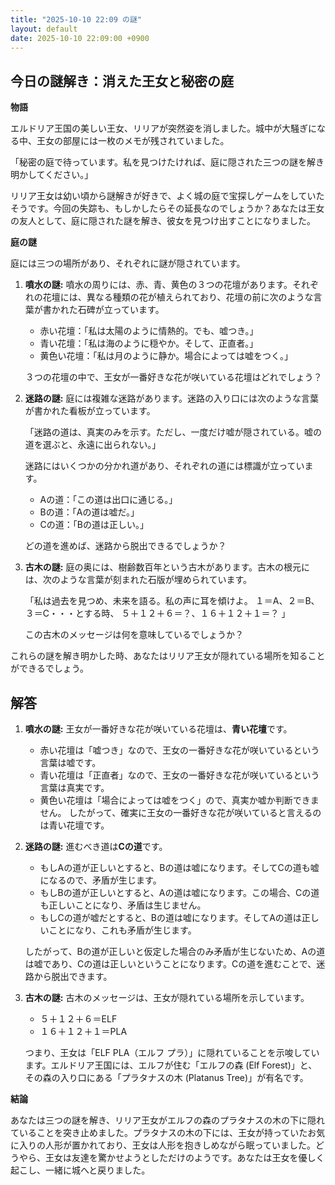 ```yaml
---
title: "2025-10-10 22:09 の謎"
layout: default
date: 2025-10-10 22:09:00 +0900
---
```

## 今日の謎解き：消えた王女と秘密の庭

**物語**

エルドリア王国の美しい王女、リリアが突然姿を消しました。城中が大騒ぎになる中、王女の部屋には一枚のメモが残されていました。

「秘密の庭で待っています。私を見つけたければ、庭に隠された三つの謎を解き明かしてください。」

リリア王女は幼い頃から謎解きが好きで、よく城の庭で宝探しゲームをしていたそうです。今回の失踪も、もしかしたらその延長なのでしょうか？あなたは王女の友人として、庭に隠された謎を解き、彼女を見つけ出すことになりました。

**庭の謎**

庭には三つの場所があり、それぞれに謎が隠されています。

1.  **噴水の謎:**
    噴水の周りには、赤、青、黄色の３つの花壇があります。それぞれの花壇には、異なる種類の花が植えられており、花壇の前に次のような言葉が書かれた石碑が立っています。

    *   赤い花壇：「私は太陽のように情熱的。でも、嘘つき。」
    *   青い花壇：「私は海のように穏やか。そして、正直者。」
    *   黄色い花壇：「私は月のように静か。場合によっては嘘をつく。」

    ３つの花壇の中で、王女が一番好きな花が咲いている花壇はどれでしょう？

2.  **迷路の謎:**
    庭には複雑な迷路があります。迷路の入り口には次のような言葉が書かれた看板が立っています。

    「迷路の道は、真実のみを示す。ただし、一度だけ嘘が隠されている。嘘の道を選ぶと、永遠に出られない。」

    迷路にはいくつかの分かれ道があり、それぞれの道には標識が立っています。

    *   Aの道：「この道は出口に通じる。」
    *   Bの道：「Aの道は嘘だ。」
    *   Cの道：「Bの道は正しい。」

    どの道を進めば、迷路から脱出できるでしょうか？

3.  **古木の謎:**
    庭の奥には、樹齢数百年という古木があります。古木の根元には、次のような言葉が刻まれた石版が埋められています。

    「私は過去を見つめ、未来を語る。私の声に耳を傾けよ。
    １＝A、２＝B、３＝C・・・とする時、
    ５＋１２＋６＝？、１６＋１２＋１＝？ 」

    この古木のメッセージは何を意味しているでしょうか？

これらの謎を解き明かした時、あなたはリリア王女が隠れている場所を知ることができるでしょう。

## 解答

1.  **噴水の謎:**
    王女が一番好きな花が咲いている花壇は、**青い花壇**です。

    *   赤い花壇は「嘘つき」なので、王女の一番好きな花が咲いているという言葉は嘘です。
    *   青い花壇は「正直者」なので、王女の一番好きな花が咲いているという言葉は真実です。
    *   黄色い花壇は「場合によっては嘘をつく」ので、真実か嘘か判断できません。
    したがって、確実に王女の一番好きな花が咲いていると言えるのは青い花壇です。

2.  **迷路の謎:**
    進むべき道は**Cの道**です。

    *   もしAの道が正しいとすると、Bの道は嘘になります。そしてCの道も嘘になるので、矛盾が生じます。
    *   もしBの道が正しいとすると、Aの道は嘘になります。この場合、Cの道も正しいことになり、矛盾は生じません。
    *   もしCの道が嘘だとすると、Bの道は嘘になります。そしてAの道は正しいことになり、これも矛盾が生じます。

    したがって、Bの道が正しいと仮定した場合のみ矛盾が生じないため、Aの道は嘘であり、Cの道は正しいということになります。Cの道を進むことで、迷路から脱出できます。

3.  **古木の謎:**
    古木のメッセージは、王女が隠れている場所を示しています。

    *   ５＋１２＋６＝ELF
    *   １６＋１２＋１＝PLA

    つまり、王女は「ELF PLA（エルフ プラ）」に隠れていることを示唆しています。エルドリア王国には、エルフが住む「エルフの森 (Elf Forest)」と、その森の入り口にある「プラタナスの木 (Platanus Tree)」が有名です。

**結論**

あなたは三つの謎を解き、リリア王女がエルフの森のプラタナスの木の下に隠れていることを突き止めました。プラタナスの木の下には、王女が持っていたお気に入りの人形が置かれており、王女は人形を抱きしめながら眠っていました。どうやら、王女は友達を驚かせようとしただけのようです。あなたは王女を優しく起こし、一緒に城へと戻りました。
